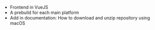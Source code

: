  - Frontend in VueJS
 - A prebuild for each main platform
 - Add in documentation: How to download and unzip repository using macOS

